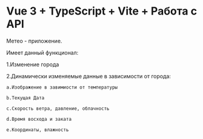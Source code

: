 # Vue 3 + TypeScript + Vite + Работа с API

Метео - приложение.

Имеет данный функционал:

1.Изменение города

2.Динамически изменяемые данные в зависимости от города:

    a.Изображение в завимиости от температуры

    b.Текущая Дата

    с.Скорость ветра, давление, облачность

    d.Время восхода и заката

    e.Координаты, влажность
